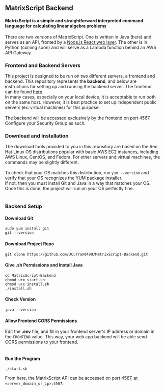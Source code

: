 ## MatrixScript Backend
#### MatrixScript is a simple and straightforward interpreted command language for calculating linear algebra problems

There are two versions of MatrixScript. One is written in Java (here) and serves as an API, fronted by a [Node.js React web layer](https://github.com/JCurran0499/MatrixScript-Frontend). The other is in Python (coming soon) and will serve as a Lambda function behind an AWS API Gateway.

### Frontend and Backend Servers

This project is designed to be run on two different servers, a frontend and backend. This repository represents the **backend**, and below are instructions for setting up and running the backend server. The frontend can be found [here](https://github.com/JCurran0499/MatrixScript-Frontend).<br/>
In many cases, especially on your local device, it is acceptable to run both on the same host. However, it is best practice to set up independent public servers (ex: virtual machines) for this purpose. <br/> <br/>
The backend will be accessed exclusively by the frontend on port 4567. Configure your Security Group as such.

### Download and Installation

The download tools provided to you in this repository are based on the Red Hat Linux OS distributions popular with basic AWS EC2 instances, including AWS Linux, CentOS, and Fedora. For other servers and virtual machines, the commands may be slightly different. <br/> <br/>
To check that your OS matches this distribution, run `yum --version` and verify that your OS recognizes the YUM package installer. <br/>
If not, then you must install Git and Java in a way that matches your OS. Once this is done, the project will run on your OS perfectly fine. 
<br/>
<br/>

### Backend Setup
#### Download Git
```
sudo yum install git
git --version
```

#### Download Project Repo
```
git clone https://github.com/JCurran0499/MatrixScript-Backend.git
```

#### Give .sh Permissions and Install Java
```
cd MatrixScript-Backend
chmod u+x start.sh
chmod u+x install.sh
./install.sh
```

#### Check Version
```
java --version
```

#### Allow Frontend CORS Permissions
Edit the **.env** file, and fill in your frontend server's IP address or domain in the `FRONTEND` value. This way, your web app backend will be able send CORS permissions to your frontend.
<br/>
<br/>

#### Run the Program
```
./start.sh
```

From here, the MatrixScript API can be accessed on port 4567, at `<server_domain_or_ip>:4567`.
